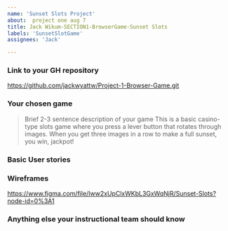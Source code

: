 ```yaml
---
name: 'Sunset Slots Project'
about:  project one aug 7
title: Jack Wikum-SECTION1-BrowserGame-Sunset Slots
labels: 'SunsetSlotGame'
assignees: 'Jack'

---
```


### Link to your GH repository
https://github.com/jackwyattw/Project-1-Browser-Game.git
### Your chosen game 
> Brief 2-3 sentence description of your game
This is a basic casino-type slots game where you press a lever button that rotates through images. When you get three images in a row to make a full sunset, you win, jackpot!
### Basic User stories

### Wireframes 
https://www.figma.com/file/Iww2xUpClxWKbL3GxWqNjR/Sunset-Slots?node-id=0%3A1
### Anything else your instructional team should know
